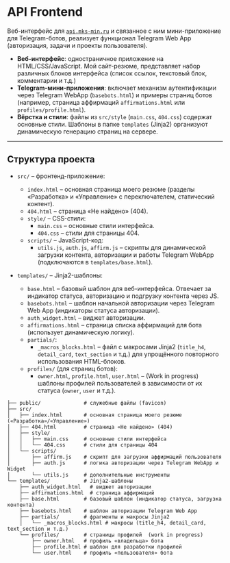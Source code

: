 # API Frontend

Веб-интерфейс для [`api.mks-min.ru`](https://api.mks-min.ru) и связанное с ним мини-приложение для Telegram-ботов,
реализует функционал Telegram Web App (авторизация, задачи и проекты пользователя).

- **Веб-интерфейс**: одностраничное приложение на HTML/CSS/JavaScript. Мой сайт-резюме, представляет набор различных
  блоков интерфейса (список ссылок, текстовый блок, комментарии и т.д.)
- **Telegram-мини-приложения**: включает механизм аутентификации через Telegram WebApp (`basebots.html`) и примеры
  страниц ботов (например, страница аффирмаций `affirmations.html` или `profiles/profile.html`).
- **Вёрстка и стили**: файлы из `src/style` (`main.css`, `404.css`) содержат основные стили. Шаблоны в
  папке `templates` (Jinja2) организуют динамическую генерацию страниц на сервере.

---

## Структура проекта

- `src/` – фронтенд-приложение:
    - `index.html` – основная страница моего резюме (разделы «Разработка» и «Управление» с переключателем, статический
      контент).
    - `404.html` – страница «Не найдено» (404).
    - `style/` – CSS-стили:
        - `main.css` – основные стили интерфейса.
        - `404.css` – стили для страницы 404.
    - `scripts/` – JavaScript-код:
        - `utils.js`, `auth.js`, `affirm.js` – скрипты для динамической загрузки контента, авторизации и работы Telegram
          WebApp (подключаются в `templates/base.html`).

- `templates/` – Jinja2-шаблоны:
    - `base.html` – базовый шаблон для веб-интерфейса. Отвечает за индикатор статуса, авторизацию и подгрузку контента
      через JS.
    - `basebots.html` – шаблон начальной авторизации через Telegram Web App (индикаторы статуса авторизации).
    - `auth_widget.html` – виджет авторизации.
    - `affirmations.html` – страница списка аффирмаций для бота (использует динамическую логику).
    - `partials/`:
        - `_macros_blocks.html` – файл с макросами Jinja2 (`title_h4`, `detail_card`, `text_section` и т.д.) для
          упрощённого повторного использования HTML-блоков.
    - `profiles/` (для страниц ботов):
        - `owner.html`, `profile.html`, `user.html` – (Work in progress) шаблоны профилей пользователей в зависимости от
          их статуса (`owner`, `user` и т.д.).


```text
├── public/              # служебные файлы (favicon)
├── src/                 
│   ├── index.html       # основная страница моего резюме («Разработка»/«Управление»)
│   ├── 404.html         # страница «Не найдено» (404)
│   ├── style/           
│   │   ├── main.css     # основные стили интерфейса
│   │   └── 404.css      # стили для страницы 404
│   └── scripts/         
│       ├── affirm.js    # скрипт для загрузки аффирмаций пользователя
│       ├── auth.js      # логика авторизации через Telegram WebApp и Widget
│       └── utils.js     # дополнительные инструменты
└── templates/           # Jinja2-шаблоны
    ├── auth_widget.html   # виджет авторизации
    ├── affirmations.html  # страница аффирмаций
    ├── base.html        # базовый шаблон (индикатор статуса, загрузка контента)
    ├── basebots.html    # шаблон авторизации Telegram Web App
    ├── partials/        # фрагменты и макросы Jinja2
    │   └── _macros_blocks.html # макросы (title_h4, detail_card, text_section и т.д.)
    └── profiles/        # страницы профилей  (work in progress)
        ├── owner.html   # профиль «владельца» бота
        ├── profile.html # шаблон для разработки профилей
        └── user.html    # профиль «пользователя» бота
```